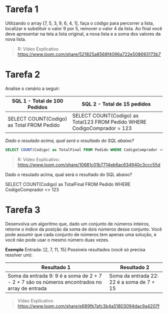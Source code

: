 # **Tarefa 1**

Utilizando o array [7, 5, 3, 9, 6, 4, 1], faça o código para percorrer a lista, localizar e substituir o valor 9 por 5, remover o valor 4 da lista. Ao final você deve apresentar na tela a lista original, a nova lista e a soma dos valores da nova lista.
 > R: Vídeo Explicativo https://www.loom.com/share/521825a8568f4096a722e508693173b7

# **Tarefa 2**

Analise o cenário a seguir:

| **SQL 1 - Total de 100 Pedidos**  | **SQL 2 - Total de 15 pedidos**  |
| ------------ | ------------ |
|  SELECT COUNT(Codigo) as Total FROM Pedido  | SELECT COUNT(Codigo) as Total123 FROM Pedido WHERE CodigoComprador = 123

_Dado o resulado acima, qual será o resultado do SQL abaixo?_

```sql
SELECT COUNT(Codigo) as TotalFinal FROM Pedido WHERE CodigoComprador <> 123
```

> R: Vídeo Explicativo: https://www.loom.com/share/10681c01b7714eb6ac634940c3ccc55d





Dado o resulado acima, qual será o resultado do SQL abaixo?

SELECT COUNT(Codigo) as TotalFinal FROM Pedido WHERE CodigoComprador <> 123

# **Tarefa 3**

Desenvolva um algoritmo que, dado um conjunto de números inteiros, retorne o índice da posição da soma de dois números desse conjunto. Você pode assumir que cada conjunto de números tem apenas uma solução, e você não pode usar o mesmo número duas vezes. 

**Exemplo**
Entrada: [2, 7, 11, 15]
Possíveis resultados (você só precisa resolver um):


| Resultado 1  | Resultado 2  |
| ------------ | ------------ |
| Soma da entrada 9: 9 é a soma de 2 + 7 - 2 + 7 são os números encontrados no array de entrada | Soma da entrada 22: 22 é a soma de 7 + 15  |

> Vídeo Explicativo
https://www.loom.com/share/e689fb7afc3b4a51803094dac9a4207f




